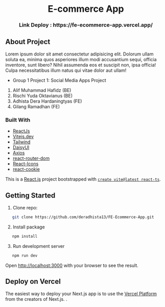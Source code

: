 <h1 align="center">E-commerce App</h1>
<h3 align="center">Link Deploy : https://fe-ecommerce-app.vercel.app/</h3>

## About Project

Lorem ipsum dolor sit amet consectetur adipisicing elit. Dolorum ullam soluta ea, minima quos asperiores illum modi accusantium sequi, officia inventore, sunt libero? Nihil assumenda eos et suscipit non, ipsa officia! Culpa necessitatibus illum natus qui vitae dolor aut ullam!

* Group 1 Project 1: Social Media Apps Project

1. Alif Muhammad Hafidz (BE) 
2. Rischi Yuda Oktavianus (BE) 
3. Adhista Dera Hardaningtyas (FE) 
4. Gilang Ramadhan (FE) 

### Built With

* [ReactJs](https://reactjs.org/)
* [Vitejs.dev](https://vitejs.dev/)
* [Tailwind](https://tailwindcss.com/)
* [DaisyUI](https://daisyui.com/)
* [Axios](https://axios-http.com/)
* [react-router-dom](https://reactrouter.com/)
* [React-Icons](https://react-icons.github.io/)
* [react-cookie](https://www.npmjs.com/package/react-cookie)

This is a [React.js](https://reactjs.org/) project bootstrapped with [`create vite@latest react-ts`](https://vitejs.dev/).

## Getting Started

1. Clone repo:
```sh
   git clone https://github.com/deradhista13/FE-Ecommerce-App.git
   ```
2. Install package
```sh
   npm install
   ```
3. Run development server
```sh
   npm run dev
   ```

Open [http://localhost:3000](http://localhost:3000) with your browser to see the result.

## Deploy on Vercel

The easiest way to deploy your Next.js app is to use the [Vercel Platform](https://vercel.com/new?utm_medium=default-template&filter=next.js&utm_source=create-next-app&utm_campaign=create-next-app-readme) from the creators of Next.js.
.
